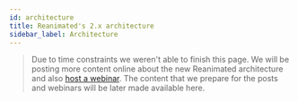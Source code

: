 ```yaml
---
id: architecture
title: Reanimated's 2.x architecture
sidebar_label: Architecture
---
```


> Due to time constraints we weren't able to finish this page.
> We will be posting more content online about the new Reanimated architecture and also [host a webinar](https://swmansion.com/academy).
> The content that we prepare for the posts and webinars will be later made available here.
